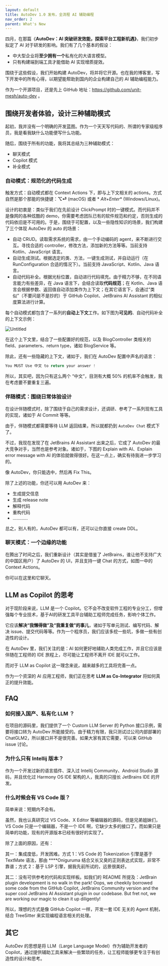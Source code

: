 ```yaml
---
layout: default
title: AutoDev 1.0 发布，全流程 AI 辅助编程
nav_order: 2
parent: What's New
---
```


四月，在那篇《**AutoDev：AI 突破研发效能，探索平台工程新机遇》**，我们初步拟定了 AI 对于研发的影响。我们有了几个基本的假设：

- 中大型企业将**至少拥有一个**私有化的大语言模型。
- 只有构建端到端工具才能借助 AI 实现增质提效。

围绕于这些假设，我们开始构建 AutoDev，将并将它开源。也在我的博客里，写下开发中的所有心得，以期望能帮助到国内的企业构建自己的
AI 辅助编程能力。

作为一个开源项目，还是先上 GitHub 地址：https://github.com/unit-mesh/auto-dev 。

## 围绕开发者体验，设计三种辅助模式

起初，我并没有一个明确的开发蓝图。作为一个天天写代码的、所谓的专家级程序员，我是看我缺什么功能便写什么功能。

随后，围绕于所有的功能，我将其总结为三种辅助模式：

- 聊天模式
- Copilot 模式
- 补全模式

### 自动模式：规范化的代码生成

触发方式：自动模式都在 Context Actions 下，即与上下文相关的 actions。方式自然是那个那能的快捷键：**⌥⏎** (macOS) 或者 *
*Alt+Enter** (Windows/Linux)。

设计的初衷是：类似于我们在先前设计 ClickPrompt 时的一键模式。而代码并不是像网的各种炫酷的
demo，你需要考虑团队已有的软件规范和约定，否则生成的代码依旧是不可用的。于是，围绕于可配置，以及一些隐性知识的场景，我们构建了三个体现
AutoDev 的 auto 的场景：

- 自动 CRUD。读取需求系统的需求，由一个手动编码的 agent，来不断进行交互。寻找合适的 controller，修改方法，添加新的方法等等。当前支持
  Kotlin、JavaScript 语言。
- 自动生成测试。根据选定的类、方法，一键生成测试，并自动运行（在 RunConfiguration 合适的情况下）。当前支持
  JavaScript、Kotlin、Java 语言。
- 自动代码补全。根据光标位置，自动进行代码填充。由于精力不够，在不同语言能力有些差异，在 Java 语言下，会结合读取**代码规范**；在
  Kotlin、Java 语言会根据参数、返回值自动添加类作为上下文；在其它语言下，会通过“类似”（不要问是不是抄的）于 GitHub
  Copilot、JetBrains AI Assistant 的相似度算法进行计算。

每个自动模式都包含了一系列的**自动上下文**工作。如下图为**可见的**、自动代码补全的上下文示例：

![Untitled](https://s3-us-west-2.amazonaws.com/secure.notion-static.com/4896c2bb-7356-4d15-a7d8-344e61b7b8db/Untitled.png)

在这个上下文里，结合了一些配置好的规范，以及 BlogController 类相关的 field、parameters、return type，诸如 BlogService 等。

除此，还有一些隐藏的上下文，诸如于，我们在 AutoDev 配置中声名的语言：

```kotlin
You MUST Use 中文 to return your answer !
```

所以，其实吧，因为只有这么两个 “中文”，目测有大概 50% 的机率不会触发，我在考虑要不要重复三遍。

### 伴随模式：围绕日常体验设计

在设计伴随模式时，除了围绕于自己的需求设计，还调研、参考了一系列现有工具的实现，诸如于 AI Commit 等等。

由于，伴随模式都需要等待 LLM 返回结果，所以就都扔到 `AutoDev Chat` 模式下了。

不过，我现在发现了在 JetBrains AI Assistant 出来之后，它成了 AutoDev 的最大竞争对手，当然也是参考对象。诸如于，下图的 Explain
with AI、Explain error message with AI 的体验就做得很好。在这一点上，确实有待我进一步学习的。

像 AutoDev，你只能选中，然后再 Fix This。

除了上述的功能，你还可以用 AutoDev 来：

- 生成提交信息
- 生成 release note
- 解释代码
- 重构代码
- …………

总之，别人有的，AutoDev 都可以有，还可以让你直接 create DDL。

### 聊天模式：一个边缘的功能

在腾出了时间之后，我们重新设计（其实是借鉴了 JetBrains，谁让他不支持广大的中国区用户）了 AutoDev 的 UI，并且支持一键 Chat
的方式，如图一中的 Context Actions。

你可以在这里和它聊天。

## LLM as Copilot 的思考

对于现阶段来说，LLM 是一个 Copilot。它不会不改变软件工程的专业分工，但增强每个专业技术，基于AI的研发工具平台辅助工程师完成任务，影响个体工作。

它应该**解决“我懒得做”及“我重复做”的事儿**，诸如于写单元测试、编写代码、解决 issue、提交代码等等。作为一个程序员，我们应该多挖一些坑，多做一些有创造性的设计。

在 AutoDev 里，我们关注的是：AI 如何更好地辅助人类完成工作，并且它应该是伴随在工程师的 IDE 旅程上，尽可能让工程师不离开 IDE
就可以工作。

而对于 LLM as Copilot 这一理念来说，越来越多的工具将完善一点。

作为一个资深的 AI 应用工程师，我们正在思考 **LLM as Co-Integrator** 将如何真正的提升效能。

## FAQ

### 如何接入国产、私有化 LLM ？

在项目的源码里，我们提供了一个 Custom LLM Server 的 Python 接口示例，需要将接口转为 AutoDev 所能接受的。由于精力有限，我只测试过公司内部部署的
ChatGLM2，所以接口并不是很完善。如果大家有其它需要，可以来 GitHub issue 讨论。

### 为什么只有 Intellij 版本？

作为一个开发过新的语言插件、深入过 Intellij Community、Android Studio 源码，并且优化过 Harmony OS IDE 架构的人，我真的只擅长
JetBrains IDE 的开发。

### 什么时候会有 VS Code 版？

简单来说：短期内不会有。

虽然，我也认真研究过 VS Code、X Editor 等编辑器的源码，但是兄弟姐妹们，VS Code 只是一个编辑器，不是一个 IDE
啊，它缺少太多的接口了。而如果只是简单的功能，现有的开源版本已经有很好的实现了。

除了上面的原因，还有：

其一：集成度低，开发困难。方式 1：VS Code 的 Tokenization 引擎是基于 TextMate 语法，那由 ****Oniguruma 结合又长又臭的正则表达式实现，非常不
靠谱；方式 2：基于 LSP 引擎，据我先前所试的，远景很美好。

其二：没有可供参考的代码和实现样板。如我们的 README 所提及：JetBrain plugin development is no walk in the park! Oops, we
cheekily borrowed some code from the GitHub Copilot, JetBrains Community version and the super cool JetBrains AI
Assistant plugin in our codebase. But fret not, we are working our magic to clean it up diligently!

所以，理想的方式是像 GitHub Copilot 一样，开发一套 IDE 无关的 Agent 机制，结合 TreeSitter 来实现编程语言相关的处理。

## 其它

AutoDev 的思想是将 LLM（Large Language Model）作为辅助开发者的 Copilot，通过提供辅助工具来解决一些繁琐的任务，让工程师能够更专注于有创造性的设计和思考。
